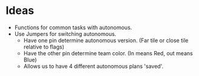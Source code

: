 # Ideas
* Functions for common tasks with autonomous.
* Use Jumpers for switching autonomous.
  * Have one pin determine autonomous version. (Far tile or close tile relative to flags)
  * Have the other pin determine team color. (In means Red, out means Blue)
  * Allows us to have 4 different autonomous plans 'saved'.
